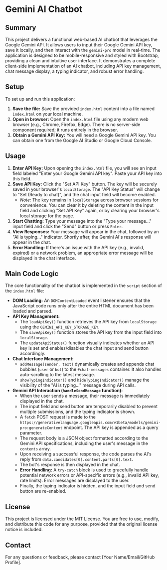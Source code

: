 # Gemini AI Chatbot

## Summary
This project delivers a functional web-based AI chatbot that leverages the Google Gemini API. It allows users to input their Google Gemini API key, save it locally, and then interact with the `gemini-pro` model in real-time. The application is designed to be mobile-responsive and styled with Bootstrap, providing a clean and intuitive user interface. It demonstrates a complete client-side implementation of an AI chatbot, including API key management, chat message display, a typing indicator, and robust error handling.

## Setup
To set up and run this application:

1.  **Save the file:** Save the provided `index.html` content into a file named `index.html` on your local machine.
2.  **Open in browser:** Open the `index.html` file using any modern web browser (e.g., Chrome, Firefox, Edge). There is no server-side component required; it runs entirely in the browser.
3.  **Obtain a Gemini API Key:** You will need a Google Gemini API key. You can obtain one from the Google AI Studio or Google Cloud Console.

## Usage
1.  **Enter API Key:** Upon opening the `index.html` file, you will see an input field labeled "Enter your Google Gemini API key". Paste your API key into this field.
2.  **Save API Key:** Click the "Set API Key" button. The key will be securely saved in your browser's `localStorage`. The "API Key Status" will change to "Set (Ready to chat)", and the chat input field will become enabled.
    *   *Note:* The key remains in `localStorage` across browser sessions for convenience. You can clear it by deleting the content in the input field and clicking "Set API Key" again, or by clearing your browser's local storage for the page.
3.  **Start Chatting:** Type your message into the "Type your message..." input field and click the "Send" button or press `Enter`.
4.  **View Responses:** Your message will appear in the chat, followed by an "AI is typing..." indicator. Shortly after, the Gemini AI's response will appear in the chat.
5.  **Error Handling:** If there's an issue with the API key (e.g., invalid, expired) or a network problem, an appropriate error message will be displayed in the chat interface.

## Main Code Logic

The core functionality of the chatbot is implemented in the `script` section of the `index.html` file:

*   **DOM Loading:** An `DOMContentLoaded` event listener ensures that the JavaScript code runs only after the entire HTML document has been loaded and parsed.
*   **API Key Management:**
    *   The `loadApiKey()` function retrieves the API key from `localStorage` using the `GEMINI_API_KEY_STORAGE_KEY`.
    *   The `saveApiKey()` function stores the API key from the input field into `localStorage`.
    *   The `updateApiStatus()` function visually indicates whether an API key is set and enables/disables the chat input and send button accordingly.
*   **Chat Interface Management:**
    *   `addMessage(sender, text)` dynamically creates and appends chat bubbles (`user` or `bot`) to the `#chat-messages` container. It also handles auto-scrolling to the latest message.
    *   `showTypingIndicator()` and `hideTypingIndicator()` manage the visibility of the "AI is typing..." message during API calls.
*   **Gemini API Interaction (`handleSendMessage` function):**
    *   When the user sends a message, their message is immediately displayed in the chat.
    *   The input field and send button are temporarily disabled to prevent multiple submissions, and the typing indicator is shown.
    *   A `fetch` POST request is made to the `https://generativelanguage.googleapis.com/v1beta/models/gemini-pro:generateContent` endpoint. The API key is appended as a query parameter.
    *   The request body is a JSON object formatted according to the Gemini API specifications, including the user's message in the `contents` array.
    *   Upon receiving a successful response, the code parses the AI's reply from `data.candidates[0].content.parts[0].text`.
    *   The bot's response is then displayed in the chat.
    *   **Error Handling:** A `try-catch` block is used to gracefully handle potential network errors or API-specific errors (e.g., invalid API key, rate limits). Error messages are displayed to the user.
    *   Finally, the typing indicator is hidden, and the input field and send button are re-enabled.

## License
This project is licensed under the MIT License. You are free to use, modify, and distribute this code for any purpose, provided that the original license notice is included.

## Contact
For any questions or feedback, please contact [Your Name/Email/GitHub Profile].